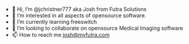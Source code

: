 - 👋 Hi, I’m @jchristner777 aka Josh from Futra Solutions
- 👀 I’m interested in all aspects of opensource software. 
- 🌱 I’m currently learning freeswitch
- 💞️ I’m looking to collaborate on opensource Medical Imaging software
- 📫 How to reach me josh@myfutra.com

<!---
jchristner777/jchristner777 is a ✨ special ✨ repository because its `README.md` (this file) appears on your GitHub profile.
You can click the Preview link to take a look at your changes.
--->
